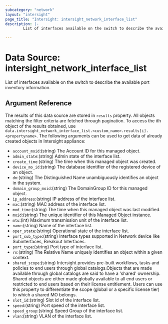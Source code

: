 ```yaml
---
subcategory: "network"
layout: "intersight"
page_title: "Intersight: intersight_network_interface_list"
description: |-
        List of interfaces available on the switch to describe the available port inventory information.

---
```


# Data Source: intersight_network_interface_list
List of interfaces available on the switch to describe the available port inventory information.
## Argument Reference
The results of this data source are stored in `results` property.
All objects matching the filter criteria are fetched through pagination.
To access the ith object of the results obtained, use `data.intersight_network_interface_list.<custom_name>.results[i].<propertyname>`.
The following arguments can be used to get data of already created objects in Intersight appliance:
* `account_moid`:(string) The Account ID for this managed object. 
* `admin_state`:(string) Admin state of the interface list. 
* `create_time`:(string) The time when this managed object was created. 
* `device_mo_id`:(string) The database identifier of the registered device of an object. 
* `dn`:(string) The Distinguished Name unambiguously identifies an object in the system. 
* `domain_group_moid`:(string) The DomainGroup ID for this managed object. 
* `ip_address`:(string) IP address of the interface list. 
* `mac`:(string) MAC address of the interface list. 
* `mod_time`:(string) The time when this managed object was last modified. 
* `moid`:(string) The unique identifier of this Managed Object instance. 
* `mtu`:(int) Maximum transmission unit of the interface list. 
* `name`:(string) Name of the interface list. 
* `oper_state`:(string) Operational state of the interface list. 
* `port_sub_type`:(string) Interface types supported in Network device like Subinterfaces, Breakout Interfaces. 
* `port_type`:(string) Port type of interface list. 
* `rn`:(string) The Relative Name uniquely identifies an object within a given context. 
* `shared_scope`:(string) Intersight provides pre-built workflows, tasks and policies to end users through global catalogs.Objects that are made available through global catalogs are said to have a 'shared' ownership. Shared objects are either made globally available to all end users or restricted to end users based on their license entitlement. Users can use this property to differentiate the scope (global or a specific license tier) to which a shared MO belongs. 
* `slot_id`:(string) Slot id of the interface list. 
* `speed`:(string) Port speed of the interface list. 
* `speed_group`:(string) Speed Group of the interface list. 
* `vlan`:(string) VLAN of the interface list. 
 
